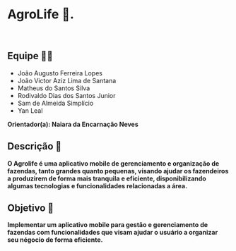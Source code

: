 # AgroLife :ear_of_rice:.

<br>

## Equipe 👨‍💻
* João Augusto Ferreira Lopes
* João Victor Aziz Lima de Santana
* Matheus do Santos Silva
* Rodivaldo Dias dos Santos Junior
* Sam de Almeida Simplício
* Yan Leal

<b> Orientador(a): Naiara da Encarnação Neves <b>

## Descrição :bookmark_tabs:

O Agrolife é uma aplicativo mobile de gerenciamento e organização de fazendas, tanto grandes quanto pequenas, visando ajudar os fazendeiros a produzirem de forma mais tranquila e eficiente, disponibilizando algumas tecnologias e funcionalidades relacionadas a área.

## Objetivo :dart:

Implementar um aplicativo mobile para gestão e gerenciamento de fazendas com funcionalidades que visam ajudar o usuário a organizar seu négocio de forma eficiente.



